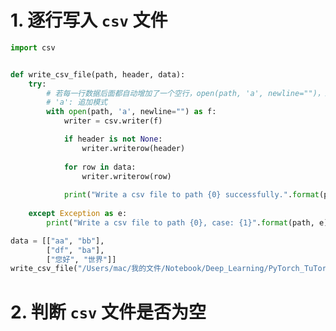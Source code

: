 <!--
 * @Descripttion: 
 * @version: 
 * @Author: sch
 * @Date: 2022-03-03 20:43:44
 * @LastEditors: sch
 * @LastEditTime: 2022-03-03 21:47:46
-->
# 1. 逐行写入 `csv` 文件
```python
import csv


def write_csv_file(path, header, data):
    try:
        # 若每一行数据后面都自动增加了一个空行，open(path, 'a', newline="")，即可解决
        # 'a': 追加模式
        with open(path, 'a', newline="") as f:
            writer = csv.writer(f)

            if header is not None:
                writer.writerow(header)
            
            for row in data:
                writer.writerow(row)
            
            print("Write a csv file to path {0} successfully.".format(path))
    
    except Exception as e:
        print("Write a csv file to path {0}, case: {1}".format(path, e))

data = [["aa", "bb"],
        ["df", "ba"],
        ["您好", "世界"]]
write_csv_file("/Users/mac/我的文件/Notebook/Deep_Learning/PyTorch_TuTorial_youtube/data/test.csv", header=None, data=data)
```


# 2. 判断 `csv` 文件是否为空
```python

```